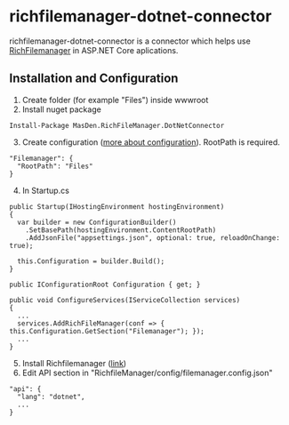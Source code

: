 # richfilemanager-dotnet-connector

richfilemanager-dotnet-connector is a connector which helps use [RichFilemanager](https://github.com/servocoder/RichFilemanager) in ASP.NET Core aplications.

## Installation and Configuration
1. Create folder (for example "Files") inside wwwroot
2. Install nuget package
```
Install-Package MasDen.RichFileManager.DotNetConnector
```
3. Create configuration ([more about configuration](https://github.com/servocoder/RichFilemanager/wiki/Configuration-options)). RootPath is required.
```
"Filemanager": {
  "RootPath": "Files"
}
```
4. In Startup.cs

```
public Startup(IHostingEnvironment hostingEnvironment)
{
  var builder = new ConfigurationBuilder()
    .SetBasePath(hostingEnvironment.ContentRootPath)
    .AddJsonFile("appsettings.json", optional: true, reloadOnChange: true);

  this.Configuration = builder.Build();
}

public IConfigurationRoot Configuration { get; }

public void ConfigureServices(IServiceCollection services)
{
  ...
  services.AddRichFileManager(conf => { this.Configuration.GetSection("Filemanager"); });
  ...
}
```
5. Install Richfilemanager ([link](https://github.com/servocoder/RichFilemanager/wiki/Deploy-and-setup))
6. Edit API section in "RichfileManager/config/filemanager.config.json"
```
"api": {
  "lang": "dotnet",
  ...
}
```
